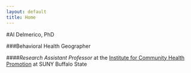 ```yaml
---
layout: default
title: Home
---
```


#Al Delmerico, PhD

###Behavioral Health Geographer

####*Research Assistant Professor* at the [Institute for Community Health Promotion](ichp.buffalostate.edu) at SUNY Buffalo State

